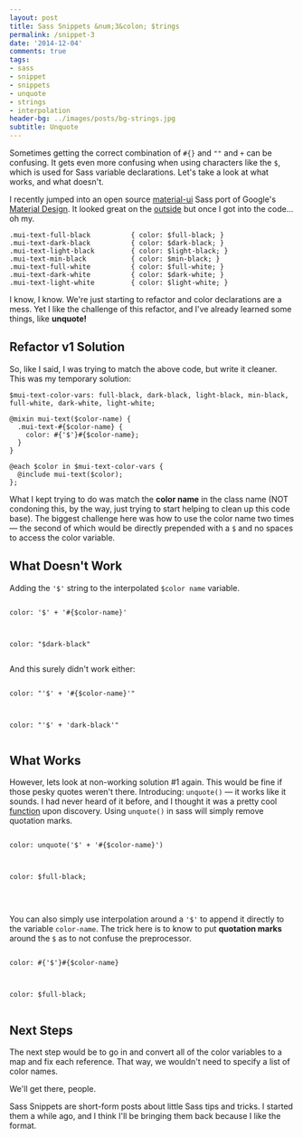 ```yaml
---
layout: post
title: Sass Snippets &num;3&colon; $trings
permalink: /snippet-3
date: '2014-12-04'
comments: true
tags:
- sass
- snippet
- snippets
- unquote
- strings
- interpolation
header-bg: ../images/posts/bg-strings.jpg
subtitle: Unquote
---
```


Sometimes getting the correct combination of `#{}` and `""` and `+` can be confusing. It gets even more confusing when using characters like the `$`, which is used for Sass variable declarations. Let's take a look at what works, and what doesn't.

I recently jumped into an open source [material-ui](https://github.com/callemall/material-ui) Sass port of Google's [Material Design](https://www.google.com/design/spec/material-design/introduction.html). It looked great on the [outside](http://material-ui.com/#/) but once I got into the code... oh my.

```
.mui-text-full-black          { color: $full-black; }
.mui-text-dark-black          { color: $dark-black; }
.mui-text-light-black         { color: $light-black; }
.mui-text-min-black           { color: $min-black; }
.mui-text-full-white          { color: $full-white; }
.mui-text-dark-white          { color: $dark-white; }
.mui-text-light-white         { color: $light-white; }
```

I know, I know. We're just starting to refactor and color declarations are a mess. Yet I like the challenge of this refactor, and I've already learned some things, like **unquote!**

## Refactor v1 Solution

So, like I said, I was trying to match the above code, but write it cleaner. This was my temporary solution:

```
$mui-text-color-vars: full-black, dark-black, light-black, min-black, full-white, dark-white, light-white;

@mixin mui-text($color-name) {
  .mui-text-#{$color-name} {
    color: #{'$'}#{$color-name};
  }
}

@each $color in $mui-text-color-vars {
  @include mui-text($color);
};
```

What I kept trying to do was match the **color name** in the class name (NOT condoning this, by the way, just trying to start helping to clean up this code base). The biggest challenge here was how to use the color name two times &mdash; the second of which would be directly prepended with a `$` and no spaces to access the color variable.

## What Doesn't Work

Adding the `'$'` string to the interpolated `$color name` variable.

<pre class="syntax--scss code--half"><code>
color: '$' + '#{$color-name}'

</code></pre>
<pre class="syntax--css code--half"><code>
color: "$dark-black"

</code></pre>

And this surely didn't work either:

<pre class="syntax--scss code--half"><code>
color: "'$' + '#{$color-name}'"

</code></pre>
<pre class="syntax--css code--half"><code>
color: "'$' + 'dark-black'"

</code></pre>


## What Works

However, lets look at non-working solution #1 again. This would be fine if those pesky quotes weren't there. Introducing: `unquote()` &mdash; it works like it sounds. I had never heard of it before, and I thought it was a pretty cool [function](http://www.rubydoc.info/github/nex3/sass/Sass/Script/Functions:unquote) upon discovery. Using `unquote()` in sass will simply remove quotation marks.

<pre class="syntax--scss code--half"><code>
color: unquote('$' + '#{$color-name}')

</code></pre>
<pre class="syntax--css code--half"><code>
color: $full-black;

</code></pre>
<br>

You can also simply use interpolation around a `'$'` to append it directly to the variable `color-name`. The trick here is to know to put **quotation marks** around the `$` as to not confuse the preprocessor.

<pre class="syntax--scss code--half"><code>
color: #{'$'}#{$color-name}

</code></pre>
<pre class="syntax--css code--half"><code>
color: $full-black;

</code></pre>



## Next Steps

The next step would be to go in and convert all of the color variables to a map and fix each reference. That way, we wouldn't need to specify a list of color names.

We'll get there, people.

<aside>Sass Snippets are short-form posts about little Sass tips and tricks. I started them a while ago, and I think I'll be bringing them back because I like the format.</aside>

<br>


